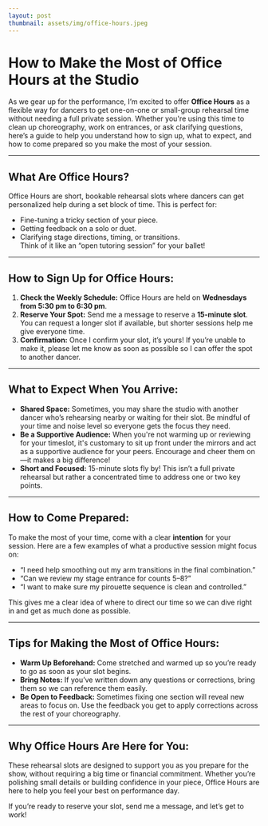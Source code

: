 ```yaml
---
layout: post
thumbnail: assets/img/office-hours.jpeg
---
```

# How to Make the Most of Office Hours at the Studio 

As we gear up for the performance, I’m excited to offer **Office Hours** as a flexible way for dancers to get one-on-one or small-group rehearsal time without needing a full private session. Whether you're using this time to clean up choreography, work on entrances, or ask clarifying questions, here’s a guide to help you understand how to sign up, what to expect, and how to come prepared so you make the most of your session.  

---

## What Are Office Hours?  
Office Hours are short, bookable rehearsal slots where dancers can get personalized help during a set block of time. This is perfect for:  
- Fine-tuning a tricky section of your piece.  
- Getting feedback on a solo or duet.  
- Clarifying stage directions, timing, or transitions.  
Think of it like an “open tutoring session” for your ballet!  

---

## How to Sign Up for Office Hours:  
1. **Check the Weekly Schedule:** Office Hours are held on **Wednesdays from 5:30 pm to 6:30 pm**.  
2. **Reserve Your Spot:** Send me a message to reserve a **15-minute slot**. You can request a longer slot if available, but shorter sessions help me give everyone time.  
3. **Confirmation:** Once I confirm your slot, it’s yours! If you’re unable to make it, please let me know as soon as possible so I can offer the spot to another dancer.  

---

## What to Expect When You Arrive:  
- **Shared Space:** Sometimes, you may share the studio with another dancer who’s rehearsing nearby or waiting for their slot. Be mindful of your time and noise level so everyone gets the focus they need.  
- **Be a Supportive Audience:** When you're not warming up or reviewing for your timeslot, it's customary to sit up front under the mirrors and act as a supportive audience for your peers. Encourage and cheer them on—it makes a big difference!  
- **Short and Focused:** 15-minute slots fly by! This isn’t a full private rehearsal but rather a concentrated time to address one or two key points.  

---

## How to Come Prepared:  
To make the most of your time, come with a clear **intention** for your session. Here are a few examples of what a productive session might focus on:  
- “I need help smoothing out my arm transitions in the final combination.”  
- “Can we review my stage entrance for counts 5–8?”  
- “I want to make sure my pirouette sequence is clean and controlled.”  

This gives me a clear idea of where to direct our time so we can dive right in and get as much done as possible.  

---

## Tips for Making the Most of Office Hours:  
- **Warm Up Beforehand:** Come stretched and warmed up so you’re ready to go as soon as your slot begins.  
- **Bring Notes:** If you’ve written down any questions or corrections, bring them so we can reference them easily.  
- **Be Open to Feedback:** Sometimes fixing one section will reveal new areas to focus on. Use the feedback you get to apply corrections across the rest of your choreography.  

---

## Why Office Hours Are Here for You:  
These rehearsal slots are designed to support you as you prepare for the show, without requiring a big time or financial commitment. Whether you’re polishing small details or building confidence in your piece, Office Hours are here to help you feel your best on performance day.  

If you’re ready to reserve your slot, send me a message, and let’s get to work!